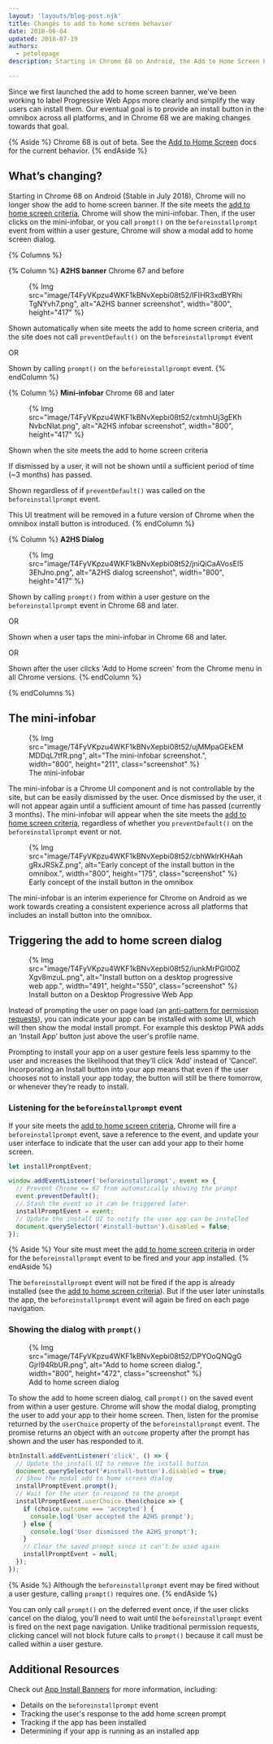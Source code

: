 ```yaml
---
layout: 'layouts/blog-post.njk'
title: Changes to add to home screen behavior
date: 2018-06-04
updated: 2018-07-19
authors:
  - petelepage
description: Starting in Chrome 68 on Android, the Add to Home Screen behavior is changing to give you more control over when and how to prompt the user. If your site meets the add to home screen criteria, Chrome will no longer automatically show the add to home screen banner. Instead, you'll need to call prompt() on the saved beforeinstallprompt event to show the add to home screen dialog prompt to your users.

---
```



Since we first launched the add to home screen banner, we’ve been working
to label Progressive Web Apps more clearly and simplify the way users can
install them. Our eventual goal is to provide an install button in the
omnibox across all platforms, and in Chrome 68 we are making changes towards
that goal.

{% Aside %}
Chrome 68 is out of beta. See the
[Add to Home Screen](https://web.dev/articles/customize-install) docs for the
current behavior.
{% endAside %}


## What’s changing?

Starting in Chrome 68 on Android (Stable in July 2018), Chrome will no longer
show the add to home screen banner. If the site meets the
[add to home screen criteria](https://web.dev/articles/install-criteria),
Chrome will show the mini-infobar. Then, if the user clicks on the
mini-infobar, or you call `prompt()` on the `beforeinstallprompt` event from
within a user gesture, Chrome will show a modal add to home screen dialog.


{% Columns %}

{% Column %}
<strong>A2HS banner</strong>
Chrome 67 and before
<figure>
{% Img src="image/T4FyVKpzu4WKF1kBNvXepbi08t52/IFIHR3xdBYRhiTgNYvh7.png", alt="A2HS banner screenshot", width="800", height="417" %}
</figure>

Shown automatically when site meets the add to home screen criteria,
and the site does not call `preventDefault()` on the
`beforeinstallprompt` event


OR

Shown by calling `prompt()` on the
`beforeinstallprompt` event.
{% endColumn %}





{% Column %}
<strong>Mini-infobar</strong>
Chrome 68 and later
<figure>
{% Img src="image/T4FyVKpzu4WKF1kBNvXepbi08t52/cxtmhUj3gEKhNvbcNIat.png", alt="A2HS infobar screenshot", width="800", height="417" %}
</figure>
Shown when the site meets the add to home screen criteria

If dismissed by a user, it will not be shown until a sufficient
period of time (~3 months) has passed.

Shown regardless of if `preventDefault()` was called on
the `beforeinstallprompt` event.

This UI treatment will be removed in a future version of Chrome when
the omnibox install button is introduced.
{% endColumn %}





{% Column %}
<strong>A2HS Dialog</strong>
<figure>
{% Img src="image/T4FyVKpzu4WKF1kBNvXepbi08t52/jniQiCaAVosEI53EhJno.png", alt="A2HS dialog screenshot", width="800", height="417" %}
</figure>

Shown by calling `prompt()` from within a user gesture on
the `beforeinstallprompt` event in Chrome 68 and later.

OR

Shown when a user taps the mini-infobar in Chrome 68 and later.

OR

Shown after the user clicks 'Add to Home screen' from the Chrome menu
in all Chrome versions.
{% endColumn %}


{% endColumns %}



## The mini-infobar

<figure class="float-right">
  {% Img src="image/T4FyVKpzu4WKF1kBNvXepbi08t52/ujMMpaGEkEMMDDqL7tfR.png", alt="The mini-infobar screenshot.", width="800", height="211", class="screenshot" %}
  <figcaption>
    The mini-infobar
  </figcaption>
</figure>

The mini-infobar is a Chrome UI component and is not controllable by the site,
but can be easily dismissed by the user. Once dismissed by the user, it will
not appear again until a sufficient amount of time has passed
(currently 3 months). The mini-infobar will appear when the site meets the
[add to home screen criteria](https://web.dev/articles/install-criteria),
regardless of whether you `preventDefault()` on the `beforeinstallprompt` event
or not.

<figure class="float-right">
  {% Img src="image/T4FyVKpzu4WKF1kBNvXepbi08t52/cbhWklrKHAahgRxJRSkZ.png", alt="Early concept of the install button in the omnibox.", width="800", height="175", class="screenshot" %}
  <figcaption>
    Early concept of the install button in the omnibox
  </figcaption>
</figure>
The mini-infobar is an interim experience for Chrome on Android as we work
towards creating a consistent experience across all platforms that includes
an install button into the omnibox.


## Triggering the add to home screen dialog

<figure class="float-left">
  {% Img src="image/T4FyVKpzu4WKF1kBNvXepbi08t52/iunkMrPGl00ZXgv8mzuL.png", alt="Install button on a desktop progressive web app.", width="491", height="550", class="screenshot" %}
  <figcaption>
    Install button on a Desktop Progressive Web App
  </figcaption>
</figure>

Instead of prompting the user on page load (an
[anti-pattern for permission requests](https://developers.google.com/web/fundamentals/native-hardware/user-location/#ask_permission_responsibly)),
you can indicate your app can be installed with some UI, which will then show
the modal install prompt. For example this desktop PWA adds an
‘Install App’ button just above the user's profile name.

Prompting to install your app on a user gesture feels less spammy to the user
and increases the likelihood that they’ll click ‘Add’ instead of ‘Cancel’.
Incorporating an Install button into your app means that even if the user
chooses not to install your app today, the button will still be there
tomorrow, or whenever they’re ready to install.


### Listening for the `beforeinstallprompt` event

If your site meets the
[add to home screen criteria](https://web.dev/articles/install-criteria),
Chrome will fire a `beforeinstallprompt` event, save a reference to the event,
and update your user interface to indicate that the user can add your app to
their home screen.

```js
let installPromptEvent;

window.addEventListener('beforeinstallprompt', event => {
  // Prevent Chrome <= 67 from automatically showing the prompt
  event.preventDefault();
  // Stash the event so it can be triggered later.
  installPromptEvent = event;
  // Update the install UI to notify the user app can be installed
  document.querySelector('#install-button').disabled = false;
});
```

{% Aside %}
Your site must meet the
[add to home screen criteria](https://web.dev/articles/install-criteria)
in order for the `beforeinstallprompt` event to be fired and your app installed.
{% endAside %}

The `beforeinstallprompt` event will not be fired if the app is already
installed (see the
[add to home screen criteria](https://web.dev/articles/install-criteria)).
But if the user later uninstalls the app, the `beforeinstallprompt` event will
again be fired on each page navigation.

### Showing the dialog with `prompt()`

<figure class="float-right">
  {% Img src="image/T4FyVKpzu4WKF1kBNvXepbi08t52/DPYOoQNQgGGjrl94RbUR.png", alt="Add to home screen dialog.", width="800", height="472", class="screenshot" %}
  <figcaption>
    Add to home screen dialog
  </figcaption>
</figure>

To show the add to home screen dialog, call `prompt()` on the saved event from
within a user gesture. Chrome will show the modal dialog, prompting the user
to add your app to their home screen. Then, listen for the promise returned by
the `userChoice` property of the `beforeinstallprompt` event. The promise
returns an object with an `outcome` property after the prompt has shown and
the user has responded to it.

```js
btnInstall.addEventListener('click', () => {
  // Update the install UI to remove the install button
  document.querySelector('#install-button').disabled = true;
  // Show the modal add to home screen dialog
  installPromptEvent.prompt();
  // Wait for the user to respond to the prompt
  installPromptEvent.userChoice.then(choice => {
    if (choice.outcome === 'accepted') {
      console.log('User accepted the A2HS prompt');
    } else {
      console.log('User dismissed the A2HS prompt');
    }
    // Clear the saved prompt since it can't be used again
    installPromptEvent = null;
  });
});
```

{% Aside %}
Although the `beforeinstallprompt` event may be fired without a user
gesture, calling `prompt()` requires one.
{% endAside %}

You can only call `prompt()` on the deferred event once, if the user clicks
cancel on the dialog, you'll need to wait until the `beforeinstallprompt`
event is fired on the next page navigation. Unlike traditional permission
requests, clicking cancel will not block future calls to `prompt()` because
it call must be called within a user gesture.

## Additional Resources

Check out [App Install Banners](https://developers.google.com/web/fundamentals/app-install-banners/)
for more information, including:

- Details on the `beforeinstallprompt` event
- Tracking the user's response to the add home screen prompt
- Tracking if the app has been installed
- Determining if your app is running as an installed app
